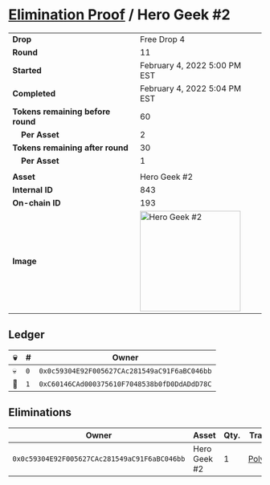 # [Elimination Proof](./readme.md) / Hero Geek #2

|||
|---|---|
| **Drop** | Free Drop 4 |
| **Round** | 11 |
| **Started** | February 4, 2022 5:00 PM EST |
| **Completed** | February 4, 2022 5:04 PM EST |
| **Tokens remaining before round** | 60 |
| **&nbsp;&nbsp;&nbsp;&nbsp;Per Asset** | 2 |
| **Tokens remaining after round** | 30 |
| **&nbsp;&nbsp;&nbsp;&nbsp;Per Asset** | 1 |
| | |
| **Asset** | Hero Geek #2 |
| **Internal ID** | 843 |
| **On-chain ID** | 193 |
| **Image** | <img src="https://tcdn.blokpax.com/95718b19-e671-4947-ae99-6784a79cf274/b46f2395681c44ea2ae117203a3921b551fb2ab9dd5a7a457d6b157e548ed3e9.jpg" height="200" alt="Hero Geek #2" /> |

## Ledger

| 💀 | # | Owner |
| --- | --- | --- |
| 💀 | `0` | `0x0c59304E92F005627CAc281549aC91F6aBC046bb` |
| 👑 | `1` | `0xC60146CAd000375610F7048538b0fD0DdADdD78C` |


## Eliminations

| Owner | Asset | Qty. | Transaction |
| --- | --- | --- | --- |
| `0x0c59304E92F005627CAc281549aC91F6aBC046bb` | Hero Geek #2 | 1 | [Polygonscan](https://polygonscan.com/tx/0x8aa16478b520df236bc965dc52635a8c033e4dee07807a7c413a7bb704baa564) |
